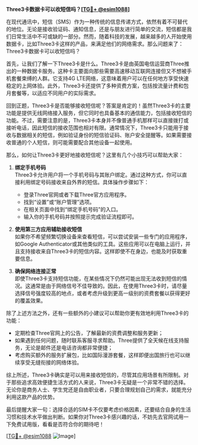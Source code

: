 **Three3卡数据卡可以收短信吗？[[TG💪+ @esim1088](https://t.me/s/esim1088)]**

在现代通讯中，短信（SMS）作为一种传统的信息传递方式，依然有着不可替代的地位。无论是接收验证码、通知信息，还是与朋友进行简单的交流，短信都是我们日常生活中不可或缺的一部分。然而，随着科技的发展，越来越多的人开始使用数据卡，比如Three3卡这样的产品，来满足他们的网络需求。那么问题来了：Three3卡数据卡可以收短信吗？

首先，让我们了解一下Three3卡是什么。Three3卡是由英国电信运营商Three推出的一种数据卡服务。这种卡主要面向那些需要高速移动互联网连接但又不想被手机套餐束缚的人群。它支持4G LTE网络，这意味着用户可以在任何地方享受快速稳定的上网体验。此外，Three3卡还提供了多种资费方案，包括按流量计费和包月套餐等，以适应不同用户的实际需求。

回到正题，Three3卡是否能够接收短信呢？答案是肯定的！虽然Three3卡的主要功能是提供无线网络接入服务，但它同时也具备基本的通信能力，包括接收短信的功能。不过，需要注意的是，Three3卡本身并不像普通手机那样可以直接拨打或接听电话，因此短信的接收范围也相对有限。通常情况下，Three3卡只能用于接收与数据相关的短信，例如验证身份的短信验证码、账户安全提醒等。如果需要接收普通的个人短信，则可能需要配合其他设备一起使用。

那么，如何让Three3卡更好地接收短信呢？这里有几个小技巧可以帮助大家：

1. **绑定手机号码**  
   Three3卡允许用户将一个手机号码与其账户绑定。通过这种方式，你可以直接利用绑定号码接收来自外界的短信。具体操作步骤如下：
   - 登录Three官网或者下载Three官方应用程序。
   - 找到“设置”或“账户管理”选项。
   - 在相关页面中找到“绑定手机号码”的入口。
   - 输入你的手机号码并按照提示完成验证流程即可。

2. **使用第三方应用辅助接收短信**  
   如果你不希望频繁切换设备来查看短信，可以尝试安装一些专门的应用程序，如Google Authenticator或其他类似的工具。这些应用可以在电脑上运行，并且支持接收来自Three3卡的短信内容。这样即使不在身边，也能及时获取重要信息。

3. **确保网络连接正常**  
   即使Three3卡支持短信功能，在某些情况下仍然可能出现无法收到短信的情况。这通常是由于网络信号不佳导致的。因此，在使用Three3卡时，请尽量选择信号强度较高的地点，或者考虑升级到更高一级别的资费套餐以获得更好的覆盖效果。

除了上述方法之外，还有一些额外的小建议可以帮助你更有效地利用Three3卡的功能：

- 定期检查Three官网上的公告，了解最新的资费调整和服务更新；
- 如果遇到任何问题，随时联系客服寻求帮助。Three提供了全天候在线支持服务，无论是邮件还是电话咨询都非常便捷；
- 考虑购买额外的服务扩展包，比如国际漫游套餐，这样即便出国旅行也可以继续享受无缝衔接的网络体验。

综上所述，Three3卡确实是可以用来接收短信的，尽管其应用场景有所限制。对于那些追求高效便捷生活方式的人来说，Three3卡无疑是一个非常不错的选择。无论你是商务人士、学生党还是自由职业者，只要合理规划自己的需求，就能充分利用这款产品的优势。

最后提醒大家一句：选择合适的SIM卡不仅要考虑价格因素，还要结合自身的生活习惯和技术水平做出判断。如果你对Three3卡感兴趣的话，不妨先去官网试用一下免费试用版，看看是否符合你的期待吧！

[[TG💪+ @esim1088](https://t.me/s/esim1088) ![Image](https://i.postimg.cc/4NQfJmqS/Snipaste-2025-05-13-00-14-12.png)]